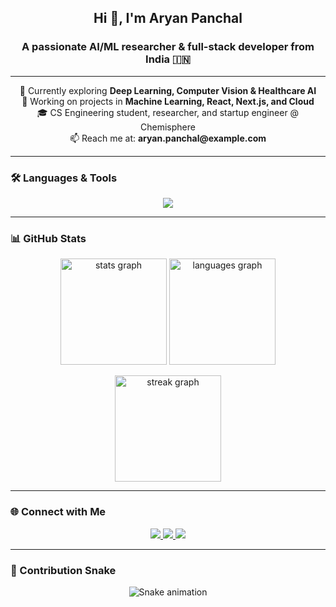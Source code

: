 <h2 align="center">Hi 👋, I'm Aryan Panchal</h2>
<h3 align="center">A passionate AI/ML researcher & full-stack developer from India 🇮🇳</h3>

---

<p align="center">
  🌱 Currently exploring <b>Deep Learning, Computer Vision & Healthcare AI</b> <br/>
  🔭 Working on projects in <b>Machine Learning, React, Next.js, and Cloud</b> <br/>
  🎓 CS Engineering student, researcher, and startup engineer @ Chemisphere <br/>
  📫 Reach me at: <b>aryan.panchal@example.com</b> <br/>
</p>

---

### 🛠️ Languages & Tools  

<p align="center">
  <img src="https://skillicons.dev/icons?i=python,js,ts,react,nextjs,html,css,tailwind,bootstrap,java,cs,cpp,git,github,linux,vscode,figma" />
</p>

---

### 📊 GitHub Stats  

<p align="center">
  <img src="https://github-readme-stats.vercel.app/api?username=aryannpanchal&show_icons=true&theme=tokyonight&count_private=true" height="170" alt="stats graph" />
  <img src="https://github-readme-stats.vercel.app/api/top-langs?username=aryannpanchal&layout=compact&theme=tokyonight&langs_count=8" height="170" alt="languages graph" />
</p>

<p align="center">
  <img src="https://streak-stats.demolab.com?user=aryannpanchal&theme=tokyonight" height="170" alt="streak graph" />
</p>

---

### 🌐 Connect with Me  

<p align="center">
  <a href="https://linkedin.com/in/aryannpanchal" target="_blank">
    <img src="https://img.shields.io/badge/LinkedIn-0077B5?style=for-the-badge&logo=linkedin&logoColor=white"/>
  </a>
  <a href="mailto:aryan.panchal@example.com">
    <img src="https://img.shields.io/badge/Gmail-D14836?style=for-the-badge&logo=gmail&logoColor=white"/>
  </a>
  <a href="https://instagram.com/aryannpanchal" target="_blank">
    <img src="https://img.shields.io/badge/Instagram-E4405F?style=for-the-badge&logo=instagram&logoColor=white"/>
  </a>
</p>

---

### 🐍 Contribution Snake  

<p align="center">
  <img src="/snake.svg" alt="Snake animation" />
</p>

